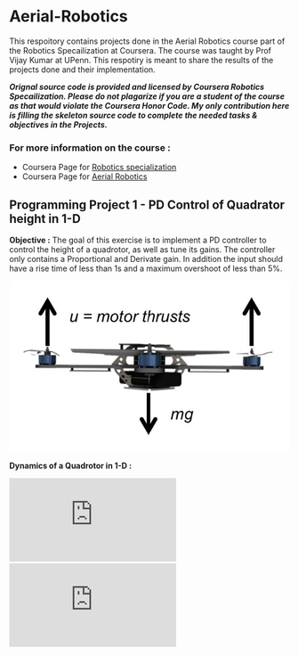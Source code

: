 # Aerial-Robotics
[//]: # (Image References)

[image1]:./Images/Project%201/1-D_Quadrotor.jpg

This respoitory contains projects done in the  Aerial Robotics course part of the Robotics Specailization at Coursera. The course was  taught by Prof Vijay Kumar at UPenn. This respotiry is meant to share the results of the projects done and their implementation.

_**Orignal source code is provided and licensed by Coursera Robotics Specailization. Please do not plagarize if you are a student of the course as that would violate the Coursera Honor Code. My only contribution here is filling the skeleton source code to complete the needed tasks & objectives in the Projects.**_

### For more information on the course :

 * Coursera Page for [Robotics specialization](https://www.coursera.org/specializations/robotics) 
 * Coursera Page for [Aerial Robotics](https://www.coursera.org/learn/robotics-flight) 
 
## Programming Project 1 - PD Control of Quadrator height in 1-D

__**Objective :**__ The goal of  this exercise is  to implement a PD controller to control the height of a quadrotor, as well
as tune its gains. The controller only contains a Proportional and Derivate gain. In addition the input should
have a rise time of less than 1s and a maximum overshoot of less than 5%.
                                          
 <p align="center"><img src="./Images/Project%201/1-D_Quadrotor.jpg" /></p>

__**Dynamics of a Quadrotor in 1-D :**__

![equation](http://latex.codecogs.com/gif.latex?U_t%3D%5Ctext%20%7B%20Onset%20event%20at%20time%20bin%20%7D%20t)
![equation](http://latex.codecogs.com/gif.latex?P%28s%20%7C%20O_t%20%29%3D%5Ctext%20%7B%20Probability%20of%20a%20sensor%20reading%20value%20when%20sleep%20onset%20is%20observed%20at%20a%20time%20bin%20%7D%20t)


